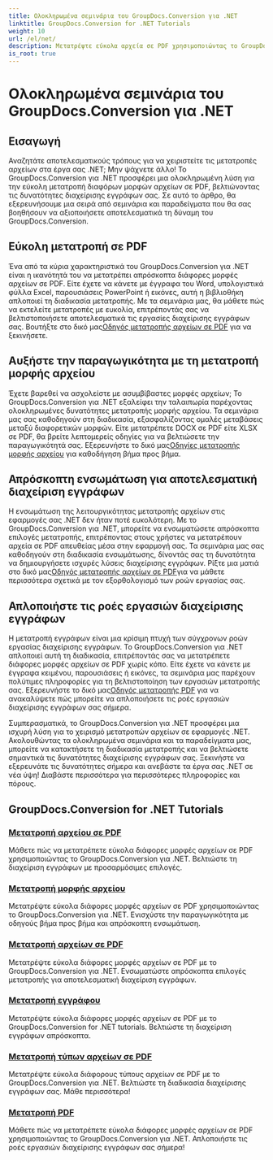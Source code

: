 ```yaml
---
title: Ολοκληρωμένα σεμινάρια του GroupDocs.Conversion για .NET
linktitle: GroupDocs.Conversion for .NET Tutorials
weight: 10
url: /el/net/
description: Μετατρέψτε εύκολα αρχεία σε PDF χρησιμοποιώντας το GroupDocs.Conversion για .NET. Βελτιώστε τη διαχείριση εγγράφων με προσαρμόσιμες επιλογές. #GroupDocs.Conversion
is_root: true
---
```


# Ολοκληρωμένα σεμινάρια του GroupDocs.Conversion για .NET


## Εισαγωγή

Αναζητάτε αποτελεσματικούς τρόπους για να χειριστείτε τις μετατροπές αρχείων στα έργα σας .NET; Μην ψάχνετε άλλο! Το GroupDocs.Conversion για .NET προσφέρει μια ολοκληρωμένη λύση για την εύκολη μετατροπή διαφόρων μορφών αρχείων σε PDF, βελτιώνοντας τις δυνατότητες διαχείρισης εγγράφων σας. Σε αυτό το άρθρο, θα εξερευνήσουμε μια σειρά από σεμινάρια και παραδείγματα που θα σας βοηθήσουν να αξιοποιήσετε αποτελεσματικά τη δύναμη του GroupDocs.Conversion.

## Εύκολη μετατροπή σε PDF

 Ένα από τα κύρια χαρακτηριστικά του GroupDocs.Conversion για .NET είναι η ικανότητά του να μετατρέπει απρόσκοπτα διάφορες μορφές αρχείων σε PDF. Είτε έχετε να κάνετε με έγγραφα του Word, υπολογιστικά φύλλα Excel, παρουσιάσεις PowerPoint ή εικόνες, αυτή η βιβλιοθήκη απλοποιεί τη διαδικασία μετατροπής. Με τα σεμινάρια μας, θα μάθετε πώς να εκτελείτε μετατροπές με ευκολία, επιτρέποντάς σας να βελτιστοποιήσετε αποτελεσματικά τις εργασίες διαχείρισης εγγράφων σας. Βουτήξτε στο δικό μας[Οδηγός μετατροπής αρχείων σε PDF](./file-conversion-to-pdf/) για να ξεκινήσετε.

## Αυξήστε την παραγωγικότητα με τη μετατροπή μορφής αρχείου

Έχετε βαρεθεί να ασχολείστε με ασυμβίβαστες μορφές αρχείων; Το GroupDocs.Conversion για .NET εξαλείφει την ταλαιπωρία παρέχοντας ολοκληρωμένες δυνατότητες μετατροπής μορφής αρχείου. Τα σεμινάρια μας σας καθοδηγούν στη διαδικασία, εξασφαλίζοντας ομαλές μεταβάσεις μεταξύ διαφορετικών μορφών. Είτε μετατρέπετε DOCX σε PDF είτε XLSX σε PDF, θα βρείτε λεπτομερείς οδηγίες για να βελτιώσετε την παραγωγικότητά σας. Εξερευνήστε το δικό μας[Οδηγίες μετατροπής μορφής αρχείου](./file-format-conversion-tutorials/) για καθοδήγηση βήμα προς βήμα.

## Απρόσκοπτη ενσωμάτωση για αποτελεσματική διαχείριση εγγράφων

 Η ενσωμάτωση της λειτουργικότητας μετατροπής αρχείων στις εφαρμογές σας .NET δεν ήταν ποτέ ευκολότερη. Με το GroupDocs.Conversion για .NET, μπορείτε να ενσωματώσετε απρόσκοπτα επιλογές μετατροπής, επιτρέποντας στους χρήστες να μετατρέπουν αρχεία σε PDF απευθείας μέσα στην εφαρμογή σας. Τα σεμινάρια μας σας καθοδηγούν στη διαδικασία ενσωμάτωσης, δίνοντάς σας τη δυνατότητα να δημιουργήσετε ισχυρές λύσεις διαχείρισης εγγράφων. Ρίξτε μια ματιά στο δικό μας[Οδηγός μετατροπής αρχείων σε PDF](./convert-files-to-pdf/)για να μάθετε περισσότερα σχετικά με τον εξορθολογισμό των ροών εργασίας σας.

## Απλοποιήστε τις ροές εργασιών διαχείρισης εγγράφων

 Η μετατροπή εγγράφων είναι μια κρίσιμη πτυχή των σύγχρονων ροών εργασίας διαχείρισης εγγράφων. Το GroupDocs.Conversion για .NET απλοποιεί αυτή τη διαδικασία, επιτρέποντάς σας να μετατρέπετε διάφορες μορφές αρχείων σε PDF χωρίς κόπο. Είτε έχετε να κάνετε με έγγραφα κειμένου, παρουσιάσεις ή εικόνες, τα σεμινάρια μας παρέχουν πολύτιμες πληροφορίες για τη βελτιστοποίηση των εργασιών μετατροπής σας. Εξερευνήστε το δικό μας[Οδηγός μετατροπής PDF](./pdf-conversion/) για να ανακαλύψετε πώς μπορείτε να απλοποιήσετε τις ροές εργασιών διαχείρισης εγγράφων σας σήμερα.

Συμπερασματικά, το GroupDocs.Conversion για .NET προσφέρει μια ισχυρή λύση για το χειρισμό μετατροπών αρχείων σε εφαρμογές .NET. Ακολουθώντας τα ολοκληρωμένα σεμινάρια και τα παραδείγματα μας, μπορείτε να κατακτήσετε τη διαδικασία μετατροπής και να βελτιώσετε σημαντικά τις δυνατότητες διαχείρισης εγγράφων σας. Ξεκινήστε να εξερευνάτε τις δυνατότητες σήμερα και ανεβάστε τα έργα σας .NET σε νέα ύψη! Διαβάστε περισσότερα για περισσότερες πληροφορίες και πόρους.
## GroupDocs.Conversion for .NET Tutorials
### [Μετατροπή αρχείου σε PDF](./file-conversion-to-pdf/)
Μάθετε πώς να μετατρέπετε εύκολα διάφορες μορφές αρχείων σε PDF χρησιμοποιώντας το GroupDocs.Conversion για .NET. Βελτιώστε τη διαχείριση εγγράφων με προσαρμόσιμες επιλογές.
### [Μετατροπή μορφής αρχείου](./file-format-conversion-tutorials/)
Μετατρέψτε εύκολα διάφορες μορφές αρχείων σε PDF χρησιμοποιώντας το GroupDocs.Conversion για .NET. Ενισχύστε την παραγωγικότητα με οδηγούς βήμα προς βήμα και απρόσκοπτη ενσωμάτωση.
### [Μετατροπή αρχείων σε PDF](./convert-files-to-pdf/)
Μετατρέψτε εύκολα διάφορες μορφές αρχείων σε PDF με το GroupDocs.Conversion για .NET. Ενσωματώστε απρόσκοπτα επιλογές μετατροπής για αποτελεσματική διαχείριση εγγράφων.
### [Μετατροπή εγγράφου](./document-conversion/)
Μετατρέψτε εύκολα διάφορες μορφές αρχείων σε PDF με το GroupDocs.Conversion for .NET tutorials. Βελτιώστε τη διαχείριση εγγράφων απρόσκοπτα.
### [Μετατροπή τύπων αρχείων σε PDF](./converting-file-types-to-pdf/)
Μετατρέψτε εύκολα διάφορους τύπους αρχείων σε PDF με το GroupDocs.Conversion για .NET. Βελτιώστε τη διαδικασία διαχείρισης εγγράφων σας. Μάθε περισσότερα!
### [Μετατροπή PDF](./pdf-conversion/)
Μάθετε πώς να μετατρέπετε εύκολα διάφορες μορφές αρχείων σε PDF χρησιμοποιώντας το GroupDocs.Conversion για .NET. Απλοποιήστε τις ροές εργασιών διαχείρισης εγγράφων σας σήμερα!